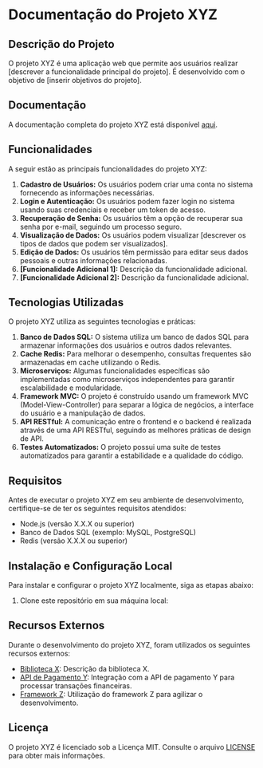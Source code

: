 # Documentação do Projeto XYZ

## Descrição do Projeto

O projeto XYZ é uma aplicação web que permite aos usuários realizar [descrever a funcionalidade principal do projeto]. É desenvolvido com o objetivo de [inserir objetivos do projeto].

## Documentação

A documentação completa do projeto XYZ está disponível [aqui](https://exemplo.com/documentacao).

## Funcionalidades

A seguir estão as principais funcionalidades do projeto XYZ:

1. **Cadastro de Usuários:** Os usuários podem criar uma conta no sistema fornecendo as informações necessárias.
2. **Login e Autenticação:** Os usuários podem fazer login no sistema usando suas credenciais e receber um token de acesso.
3. **Recuperação de Senha:** Os usuários têm a opção de recuperar sua senha por e-mail, seguindo um processo seguro.
4. **Visualização de Dados:** Os usuários podem visualizar [descrever os tipos de dados que podem ser visualizados].
5. **Edição de Dados:** Os usuários têm permissão para editar seus dados pessoais e outras informações relacionadas.
6. **[Funcionalidade Adicional 1]:** Descrição da funcionalidade adicional.
7. **[Funcionalidade Adicional 2]:** Descrição da funcionalidade adicional.

## Tecnologias Utilizadas

O projeto XYZ utiliza as seguintes tecnologias e práticas:

1. **Banco de Dados SQL:** O sistema utiliza um banco de dados SQL para armazenar informações dos usuários e outros dados relevantes.
2. **Cache Redis:** Para melhorar o desempenho, consultas frequentes são armazenadas em cache utilizando o Redis.
3. **Microserviços:** Algumas funcionalidades específicas são implementadas como microserviços independentes para garantir escalabilidade e modularidade.
4. **Framework MVC:** O projeto é construído usando um framework MVC (Model-View-Controller) para separar a lógica de negócios, a interface do usuário e a manipulação de dados.
5. **API RESTful:** A comunicação entre o frontend e o backend é realizada através de uma API RESTful, seguindo as melhores práticas de design de API.
6. **Testes Automatizados:** O projeto possui uma suíte de testes automatizados para garantir a estabilidade e a qualidade do código.

## Requisitos

Antes de executar o projeto XYZ em seu ambiente de desenvolvimento, certifique-se de ter os seguintes requisitos atendidos:

- Node.js (versão X.X.X ou superior)
- Banco de Dados SQL (exemplo: MySQL, PostgreSQL)
- Redis (versão X.X.X ou superior)

## Instalação e Configuração Local

Para instalar e configurar o projeto XYZ localmente, siga as etapas abaixo:

1. Clone este repositório em sua máquina local:

## Recursos Externos

Durante o desenvolvimento do projeto XYZ, foram utilizados os seguintes recursos externos:

- [Biblioteca X](https://exemplo.com/biblioteca-x): Descrição da biblioteca X.
- [API de Pagamento Y](https://exemplo.com/api-pagamento-y): Integração com a API de pagamento Y para processar transações financeiras.
- [Framework Z](https://exemplo.com/framework-z): Utilização do framework Z para agilizar o desenvolvimento.

## Licença

O projeto XYZ é licenciado sob a Licença MIT. Consulte o arquivo [LICENSE](https://github.com/seu-usuario/projeto-xyz/blob/main/LICENSE) para obter mais informações.   
